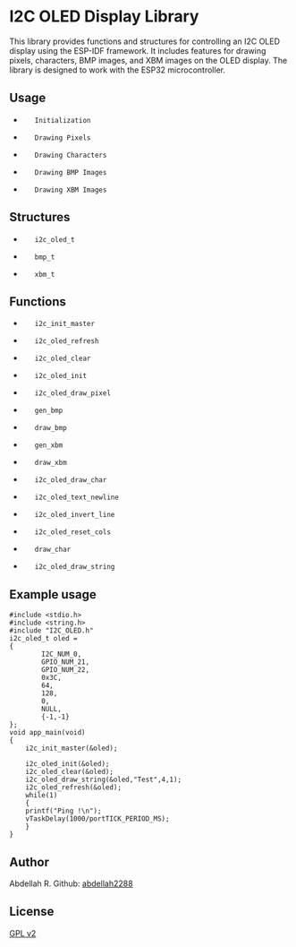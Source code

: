 # I2C OLED Display Library

This library provides functions and structures for controlling an I2C OLED display using the ESP-IDF framework. It includes features for drawing pixels, characters, BMP images, and XBM images on the OLED display. The library is designed to work with the ESP32 microcontroller.

##    Usage
-        Initialization
-        Drawing Pixels
-        Drawing Characters
-        Drawing BMP Images
-        Drawing XBM Images
##    Structures
-        i2c_oled_t
-        bmp_t
-        xbm_t
##    Functions
-        i2c_init_master
-        i2c_oled_refresh
-        i2c_oled_clear
-        i2c_oled_init
-        i2c_oled_draw_pixel
-        gen_bmp
-        draw_bmp
-        gen_xbm
-        draw_xbm
-        i2c_oled_draw_char
-        i2c_oled_text_newline
-        i2c_oled_invert_line
-        i2c_oled_reset_cols
-        draw_char
-        i2c_oled_draw_string

## Example usage
```
#include <stdio.h>
#include <string.h>
#include "I2C_OLED.h"
i2c_oled_t oled =
{
		I2C_NUM_0,
		GPIO_NUM_21,
		GPIO_NUM_22,
		0x3C,
		64,
		128,
		0,
		NULL,
		{-1,-1}
};
void app_main(void)
{
    i2c_init_master(&oled);

    i2c_oled_init(&oled);
    i2c_oled_clear(&oled);
    i2c_oled_draw_string(&oled,"Test",4,1);
    i2c_oled_refresh(&oled);
    while(1)
    {
    printf("Ping !\n");
    vTaskDelay(1000/portTICK_PERIOD_MS);
    }
}
```
## Author
Abdellah R.
Github: [abdellah2288](https://github.com/abdellah2288)
## License
[GPL v2](https://www.gnu.org/licenses/old-licenses/gpl-2.0.txt)
